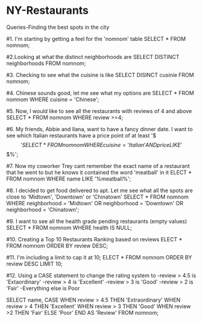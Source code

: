 # NY-Restaurants
Queries-Finding the best spots in the city

#1. I'm starting by getting a feel for the 'nomnom' table
SELECT *
FROM nomnom;

#2.Looking at what the distinct neighborhoods are
SELECT DISTINCT neighborhoods
FROM nomnom;

#3. Checking to see what the cuisine is like
SELECT DISINCT cusinie
FROM nomnom;

#4. Chinese sounds good, let me see what my options are
SELECT *
FROM nomnom
WHERE cuisine = 'Chinese';

#5. Now, I would like to see all the restaurants with reviews of 4 and above
SELECT *
FROM nomnom
WHERE review >=4;

#6. My friends, Abbie and Ilana, want to have a fancy dinner date. I want to see which Italian restaurants have a price point of at least '$$$'
SELECT *
FROM nomnom
WHERE cuisine = 'Italian'
AND price LIKE '%$$$%';

#7. Now my coworker Trey cant remember the exact name of a restaurant that he went to but he knows it contained the word 'meatball' in it
ELECT *
FROM nomnom
WHERE name LIKE '%meatball%';

#8. I decided to get food delivered to apt. Let me see what all the spots are close to 'Midtown', 'Downtown' or 'Chinatown'
SELECT *
FROM nomnom
WHERE neighborhood = 'Midtown'
OR neighborhood = 'Downtown'
OR neighborhood = 'Chinatown';

#9. I want to see all the health grade pending restaurants (empty values)
SELECT *
FROM nomnom
WHERE health IS NULL;

#10. Creating a Top 10 Restaurants Ranking based on reviews
ELECT *
FROM nomnom
ORDER BY review DESC;

#11. I'm including a limit to cap it at 10;
ELECT *
FROM nomnom
ORDER BY review DESC
LIMIT 10;

#12. Using a CASE statement to change the rating system to
-review > 4.5 is 'Extaordinary'
-review > 4 is 'Excellent'
-review > 3 is 'Good'
-review > 2 is 'Fair'
-Everything else is Poor

SELECT  name,
CASE
WHEN review > 4.5 THEN 'Extraordinary'
WHEN review > 4 THEN 'Excellent'
WHEN review > 3 THEN 'Good'
WHEN review >2 THEN 'Fair'
ELSE 'Poor'
END AS 'Review'
FROM nomnom;



